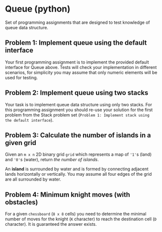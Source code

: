 # Queue (python)

Set of programming assignments that are designed to test knowledge of queue data structure.


## Problem 1: Implement queue using the default interface

Your first programming assignment is to implement the provided default interface for Queue above.
Tests will check your implementation in different scenarios, for simplicity you may assume that only numeric elements will be used for testing.


## Problem 2: Implement queue using two stacks

Your task is to implement queue data structure using only two stacks. For this programming assignment you should re-use your solution for the first problem from the Stack problem set (`Problem 1: Implement stack using the default interface`).


## Problem 3: Calculate the number of islands in a given grid

Given an `m x n` 2D binary grid `grid` which represents a map of `'1'`s (land) and `'0'`s (water), return *the number of islands*.

An **island** is surrounded by water and is formed by connecting adjacent lands horizontally or vertically. You may assume all four edges of the grid are all surrounded by water.


## Problem 4: Minimum knight moves (with obstacles)

For a given `chessboard` (`8 x 8` cells) you need to determine the minimal number of moves for the knight (`K` character) to reach the destination cell (`D` character). It is guaranteed the answer exists.
